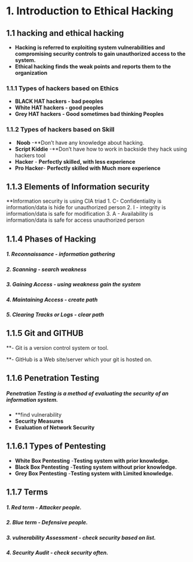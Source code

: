 # 1. **Introduction to Ethical  Hacking**
## 1.1 hacking and ethical hacking

- **Hacking is referred to exploiting system vulnerabilities and compromising security controls to gain unauthorized access to the system.**
- **Ethical hacking finds the weak points  and reports them to the organization**
### 1.1.1 **Types of hackers based on Ethics**
  
  - **BLACK HAT hackers - bad peoples**
  - **White HAT hackers - good peoples**
  - **Grey HAT hackers - Good sometimes bad thinking Peoples**


### 1.1.2 **Types of hackers based on Skill**

-  **Noob** -**Don’t have any knowledge about hacking.
- **Script Kiddie** -**Don’t have how to work in backside they hack using hackers tool 
- **Hacker** - **Perfectly skilled, with less experience**
- **Pro Hacker**- **Perfectly skilled with Much more experience**

## 1.1.3 **Elements of Information security**

**Information security is using CIA triad 
	1. C- Confidentiality is information/data is hide for unauthorized person 
	2. I - integrity is information/data is safe for modification
	3. A - Availability  is information/data is safe for access unauthorized person

## 1.1.4 **Phases of Hacking**

##### 1. Reconnaissance - information gathering 
    
##### 2. Scanning - search weakness
    
##### 3. Gaining Access - using weakness gain the system
    
##### 4. Maintaining Access - create path
    
##### 5. Clearing Tracks or Logs - clear path 
## 1.1.5 **Git and GITHUB**

**- Git is a version control system or tool.

**- GitHub is a Web site/server which your git is hosted on.

## 1.1.6 **Penetration Testing**

##### **Penetration Testing is a method of evaluating the security of an information system.**
- **find vulnerability
- **Security Measures**
- **Evaluation of Network Security**
## 1.1.6.1 **Types of Pentesting**

- **White Box Pentesting** -**Testing system with prior knowledge.**
- **Black Box Pentesting** -**Testing system without prior knowledge.**
- **Grey Box Pentesting** -**Testing system with Limited knowledge.** 
## 1.1.7 Terms

##### 1. Red term -  Attacker people.
##### 2. Blue term - Defensive people.
##### 3. vulnerability Assessment - check security based on list.
##### 4. Security Audit - check security often.

